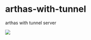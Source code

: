 # arthas-with-tunnel
arthas with tunnel server

[![](https://images.microbadger.com/badges/image/thebizark/arthas-with-tunnel.svg)](https://microbadger.com/images/thebizark/arthas-with-tunnel "Get your own image badge on microbadger.com")

